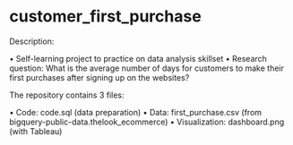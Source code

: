 # customer_first_purchase

Description:

• Self-learning project to practice on data analysis skillset
• Research question: What is the average number of days for customers to make their first purchases after signing up on the websites?

The repository contains 3 files:

• Code: code.sql (data preparation)
• Data: first_purchase.csv (from bigquery-public-data.thelook_ecommerce)
• Visualization: dashboard.png (with Tableau)

